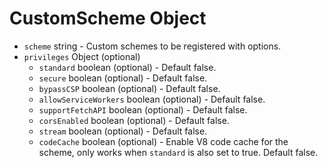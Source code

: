 # CustomScheme Object

* `scheme` string - Custom schemes to be registered with options.
* `privileges` Object (optional)
  * `standard` boolean (optional) - Default false.
  * `secure` boolean (optional) - Default false.
  * `bypassCSP` boolean (optional) - Default false.
  * `allowServiceWorkers` boolean (optional) - Default false.
  * `supportFetchAPI` boolean (optional) - Default false.
  * `corsEnabled` boolean (optional) - Default false.
  * `stream` boolean (optional) - Default false.
  * `codeCache` boolean (optional) - Enable V8 code cache for the scheme, only
    works when `standard` is also set to true. Default false.
